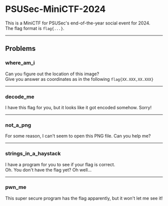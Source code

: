 # PSUSec-MiniCTF-2024

This is a MiniCTF for PSUSec's end-of-the-year social event for 2024.  
The flag format is `flag{...}`.

---

## Problems

### **where_am_i**  
Can you figure out the location of this image?  
Give you answer as coordinates as in the following `flag{XX.XXX,XX.XXX}`

---

### **decode_me**  
I have this flag for you, but it looks like it got encoded somehow. Sorry!

---

### **not_a_png**  
For some reason, I can't seem to open this PNG file. Can you help me?

---

### **strings_in_a_haystack**  
I have a program for you to see if your flag is correct.  
Oh. You don't have the flag yet? Oh well...

---

### **pwn_me**  
This super secure program has the flag apparently, but it won't let me see it!
